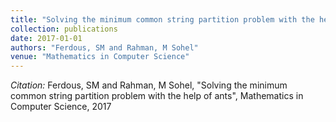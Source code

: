 ```yaml
---
title: "Solving the minimum common string partition problem with the help of ants"
collection: publications
date: 2017-01-01
authors: "Ferdous, SM and Rahman, M Sohel"
venue: "Mathematics in Computer Science"
---
```

*Citation:* Ferdous, SM and Rahman, M Sohel, "Solving the minimum common string partition problem with the help of ants", Mathematics in Computer Science, 2017

